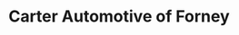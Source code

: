 ---
title: "Carter Automotive of Forney"
url: /forney/carter-automotive-of-forney/
shop: car repair
---
